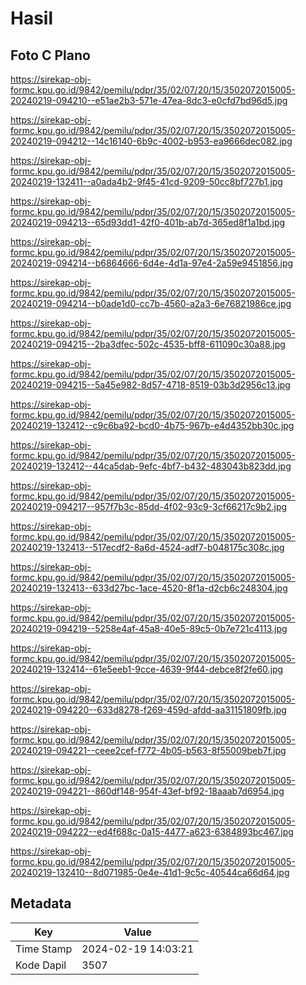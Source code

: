 # Hasil

## Foto C Plano

https://sirekap-obj-formc.kpu.go.id/9842/pemilu/pdpr/35/02/07/20/15/3502072015005-20240219-094210--e51ae2b3-571e-47ea-8dc3-e0cfd7bd96d5.jpg

https://sirekap-obj-formc.kpu.go.id/9842/pemilu/pdpr/35/02/07/20/15/3502072015005-20240219-094212--14c16140-6b9c-4002-b953-ea9666dec082.jpg

https://sirekap-obj-formc.kpu.go.id/9842/pemilu/pdpr/35/02/07/20/15/3502072015005-20240219-132411--a0ada4b2-9f45-41cd-9209-50cc8bf727b1.jpg

https://sirekap-obj-formc.kpu.go.id/9842/pemilu/pdpr/35/02/07/20/15/3502072015005-20240219-094213--65d93dd1-42f0-401b-ab7d-365ed8f1a1bd.jpg

https://sirekap-obj-formc.kpu.go.id/9842/pemilu/pdpr/35/02/07/20/15/3502072015005-20240219-094214--b6864666-6d4e-4d1a-97e4-2a59e9451856.jpg

https://sirekap-obj-formc.kpu.go.id/9842/pemilu/pdpr/35/02/07/20/15/3502072015005-20240219-094214--b0ade1d0-cc7b-4560-a2a3-6e76821986ce.jpg

https://sirekap-obj-formc.kpu.go.id/9842/pemilu/pdpr/35/02/07/20/15/3502072015005-20240219-094215--2ba3dfec-502c-4535-bff8-611090c30a88.jpg

https://sirekap-obj-formc.kpu.go.id/9842/pemilu/pdpr/35/02/07/20/15/3502072015005-20240219-094215--5a45e982-8d57-4718-8519-03b3d2956c13.jpg

https://sirekap-obj-formc.kpu.go.id/9842/pemilu/pdpr/35/02/07/20/15/3502072015005-20240219-132412--c9c6ba92-bcd0-4b75-967b-e4d4352bb30c.jpg

https://sirekap-obj-formc.kpu.go.id/9842/pemilu/pdpr/35/02/07/20/15/3502072015005-20240219-132412--44ca5dab-9efc-4bf7-b432-483043b823dd.jpg

https://sirekap-obj-formc.kpu.go.id/9842/pemilu/pdpr/35/02/07/20/15/3502072015005-20240219-094217--957f7b3c-85dd-4f02-93c9-3cf66217c9b2.jpg

https://sirekap-obj-formc.kpu.go.id/9842/pemilu/pdpr/35/02/07/20/15/3502072015005-20240219-132413--517ecdf2-8a6d-4524-adf7-b048175c308c.jpg

https://sirekap-obj-formc.kpu.go.id/9842/pemilu/pdpr/35/02/07/20/15/3502072015005-20240219-132413--633d27bc-1ace-4520-8f1a-d2cb6c248304.jpg

https://sirekap-obj-formc.kpu.go.id/9842/pemilu/pdpr/35/02/07/20/15/3502072015005-20240219-094219--5258e4af-45a8-40e5-89c5-0b7e721c4113.jpg

https://sirekap-obj-formc.kpu.go.id/9842/pemilu/pdpr/35/02/07/20/15/3502072015005-20240219-132414--61e5eeb1-9cce-4639-9f44-debce8f2fe60.jpg

https://sirekap-obj-formc.kpu.go.id/9842/pemilu/pdpr/35/02/07/20/15/3502072015005-20240219-094220--633d8278-f269-459d-afdd-aa31151809fb.jpg

https://sirekap-obj-formc.kpu.go.id/9842/pemilu/pdpr/35/02/07/20/15/3502072015005-20240219-094221--ceee2cef-f772-4b05-b563-8f55009beb7f.jpg

https://sirekap-obj-formc.kpu.go.id/9842/pemilu/pdpr/35/02/07/20/15/3502072015005-20240219-094221--860df148-954f-43ef-bf92-18aaab7d6954.jpg

https://sirekap-obj-formc.kpu.go.id/9842/pemilu/pdpr/35/02/07/20/15/3502072015005-20240219-094222--ed4f688c-0a15-4477-a623-6384893bc467.jpg

https://sirekap-obj-formc.kpu.go.id/9842/pemilu/pdpr/35/02/07/20/15/3502072015005-20240219-132410--8d071985-0e4e-41d1-9c5c-40544ca66d64.jpg


## Metadata

| Key        | Value               |
| ---------- | ------------------- |
| Time Stamp | 2024-02-19 14:03:21 |
| Kode Dapil | 3507                |



